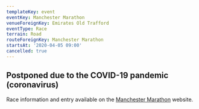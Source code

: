 ```yaml
---
templateKey: event
eventKey: Manchester Marathon
venueForeignKey: Emirates Old Trafford
eventType: Race
terrain: Road
routeForeignKey: Manchester Marathon
startsAt: '2020-04-05 09:00'
cancelled: true
---
```

## Postponed due to the COVID-19 pandemic (coronavirus)

Race information and entry available on the 
[Manchester Marathon](https://www.manchestermarathon.co.uk/home/) website.
